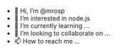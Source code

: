 - 👋 Hi, I’m @mrosp
- 👀 I’m interested in node.js
- 🌱 I’m currently learning ...
- 💞️ I’m looking to collaborate on ...
- 📫 How to reach me ...

<!---
mrosp/mrosp is a ✨ special ✨ repository because its `README.md` (this file) appears on your GitHub profile.
You can click the Preview link to take a look at your changes.
--->
